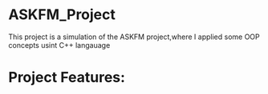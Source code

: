 # ASKFM_Project
This project is a simulation of the ASKFM project,where I applied some OOP concepts usint C++ langauage

# Project Features:

